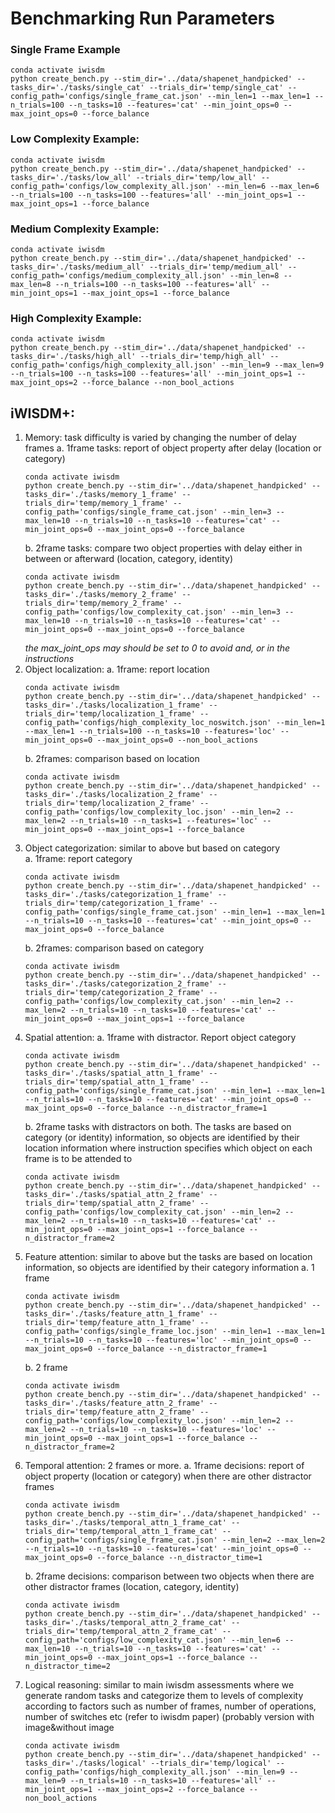 # Benchmarking Run Parameters

### Single Frame Example

```shell
conda activate iwisdm
python create_bench.py --stim_dir='../data/shapenet_handpicked' --tasks_dir='./tasks/single_cat' --trials_dir='temp/single_cat' --config_path='configs/single_frame_cat.json' --min_len=1 --max_len=1 --n_trials=100 --n_tasks=10 --features='cat' --min_joint_ops=0 --max_joint_ops=0 --force_balance
```

### Low Complexity Example:

```shell
conda activate iwisdm
python create_bench.py --stim_dir='../data/shapenet_handpicked' --tasks_dir='./tasks/low_all' --trials_dir='temp/low_all' --config_path='configs/low_complexity_all.json' --min_len=6 --max_len=6  --n_trials=100 --n_tasks=100 --features='all' --min_joint_ops=1 --max_joint_ops=1 --force_balance
```

### Medium Complexity Example:

```shell
conda activate iwisdm
python create_bench.py --stim_dir='../data/shapenet_handpicked' --tasks_dir='./tasks/medium_all' --trials_dir='temp/medium_all' --config_path='configs/medium_complexity_all.json' --min_len=8 --max_len=8 --n_trials=100 --n_tasks=100 --features='all' --min_joint_ops=1 --max_joint_ops=1 --force_balance
```

### High Complexity Example:

```shell
conda activate iwisdm
python create_bench.py --stim_dir='../data/shapenet_handpicked' --tasks_dir='./tasks/high_all' --trials_dir='temp/high_all' --config_path='configs/high_complexity_all.json' --min_len=9 --max_len=9 --n_trials=100 --n_tasks=100 --features='all' --min_joint_ops=1 --max_joint_ops=2 --force_balance --non_bool_actions
```

## iWISDM+:

1. Memory: task difficulty is varied by changing the number of delay frames
   a. 1frame tasks: report of object property after delay (location or category)
    ```shell
    conda activate iwisdm
    python create_bench.py --stim_dir='../data/shapenet_handpicked' --tasks_dir='./tasks/memory_1_frame' --trials_dir='temp/memory_1_frame' --config_path='configs/single_frame_cat.json' --min_len=3 --max_len=10 --n_trials=10 --n_tasks=10 --features='cat' --min_joint_ops=0 --max_joint_ops=0 --force_balance
    ```
   b. 2frame tasks: compare two object properties with delay either in between or afterward (location, category,
   identity)
    ```shell
    conda activate iwisdm
    python create_bench.py --stim_dir='../data/shapenet_handpicked' --tasks_dir='./tasks/memory_2_frame' --trials_dir='temp/memory_2_frame' --config_path='configs/low_complexity_cat.json' --min_len=3 --max_len=10 --n_trials=10 --n_tasks=10 --features='cat' --min_joint_ops=0 --max_joint_ops=0 --force_balance
    ```
    *the max_joint_ops may should be set to 0 to avoid and, or in the instructions*
2. Object localization:
   a. 1frame: report location
    ```shell
    conda activate iwisdm
    python create_bench.py --stim_dir='../data/shapenet_handpicked' --tasks_dir='./tasks/localization_1_frame' --trials_dir='temp/localization_1_frame' --config_path='configs/high_complexity_loc_noswitch.json' --min_len=1 --max_len=1 --n_trials=100 --n_tasks=10 --features='loc' --min_joint_ops=0 --max_joint_ops=0 --non_bool_actions
    ```
   b. 2frames: comparison based on location
    ```shell
    conda activate iwisdm
    python create_bench.py --stim_dir='../data/shapenet_handpicked' --tasks_dir='./tasks/localization_2_frame' --trials_dir='temp/localization_2_frame' --config_path='configs/low_complexity_loc.json' --min_len=2 --max_len=2 --n_trials=10 --n_tasks=1 --features='loc' --min_joint_ops=0 --max_joint_ops=1 --force_balance
    ```
3. Object categorization: similar to above but based on category  
   a. 1frame: report category
    ```shell
    conda activate iwisdm
    python create_bench.py --stim_dir='../data/shapenet_handpicked' --tasks_dir='./tasks/categorization_1_frame' --trials_dir='temp/categorization_1_frame' --config_path='configs/single_frame_cat.json' --min_len=1 --max_len=1 --n_trials=10 --n_tasks=10 --features='cat' --min_joint_ops=0 --max_joint_ops=0 --force_balance
    ```
   b. 2frames: comparison based on category
    ```shell
    conda activate iwisdm
    python create_bench.py --stim_dir='../data/shapenet_handpicked' --tasks_dir='./tasks/categorization_2_frame' --trials_dir='temp/categorization_2_frame' --config_path='configs/low_complexity_cat.json' --min_len=2 --max_len=2 --n_trials=10 --n_tasks=10 --features='cat' --min_joint_ops=0 --max_joint_ops=1 --force_balance
    ```
4. Spatial attention:
   a. 1frame with distractor. Report object category
    ```shell
    conda activate iwisdm
    python create_bench.py --stim_dir='../data/shapenet_handpicked' --tasks_dir='./tasks/spatial_attn_1_frame' --trials_dir='temp/spatial_attn_1_frame' --config_path='configs/single_frame_cat.json' --min_len=1 --max_len=1 --n_trials=10 --n_tasks=10 --features='cat' --min_joint_ops=0 --max_joint_ops=0 --force_balance --n_distractor_frame=1
    ```
   b. 2frame tasks with distractors on both. The tasks are based on category (or identity) information, so objects are
   identified by their location information where instruction specifies which object on each frame is to be attended to
    ```shell
    conda activate iwisdm
    python create_bench.py --stim_dir='../data/shapenet_handpicked' --tasks_dir='./tasks/spatial_attn_2_frame' --trials_dir='temp/spatial_attn_2_frame' --config_path='configs/low_complexity_cat.json' --min_len=2 --max_len=2 --n_trials=10 --n_tasks=10 --features='cat' --min_joint_ops=0 --max_joint_ops=1 --force_balance --n_distractor_frame=2
    ```
5. Feature attention: similar to above but the tasks are based on location information, so objects are identified by
   their category information
   a. 1 frame
    ```shell
    conda activate iwisdm
    python create_bench.py --stim_dir='../data/shapenet_handpicked' --tasks_dir='./tasks/feature_attn_1_frame' --trials_dir='temp/feature_attn_1_frame' --config_path='configs/single_frame_loc.json' --min_len=1 --max_len=1 --n_trials=10 --n_tasks=10 --features='loc' --min_joint_ops=0 --max_joint_ops=0 --force_balance --n_distractor_frame=1
    ```
   b. 2 frame
    ```shell
    conda activate iwisdm
    python create_bench.py --stim_dir='../data/shapenet_handpicked' --tasks_dir='./tasks/feature_attn_2_frame' --trials_dir='temp/feature_attn_2_frame' --config_path='configs/low_complexity_loc.json' --min_len=2 --max_len=2 --n_trials=10 --n_tasks=10 --features='loc' --min_joint_ops=0 --max_joint_ops=1 --force_balance --n_distractor_frame=2
    ```
6. Temporal attention: 2 frames or more.
   a. 1frame decisions: report of object property (location or category) when there are other distractor frames
    ```shell
    conda activate iwisdm
    python create_bench.py --stim_dir='../data/shapenet_handpicked' --tasks_dir='./tasks/temporal_attn_1_frame_cat' --trials_dir='temp/temporal_attn_1_frame_cat' --config_path='configs/single_frame_cat.json' --min_len=2 --max_len=2 --n_trials=10 --n_tasks=10 --features='cat' --min_joint_ops=0 --max_joint_ops=0 --force_balance --n_distractor_time=1
    ```
   b. 2frame decisions: comparison between two objects when there are other distractor frames (location, category,
   identity)
    ```shell
    conda activate iwisdm
    python create_bench.py --stim_dir='../data/shapenet_handpicked' --tasks_dir='./tasks/temporal_attn_2_frame_cat' --trials_dir='temp/temporal_attn_2_frame_cat' --config_path='configs/low_complexity_cat.json' --min_len=6 --max_len=10 --n_trials=10 --n_tasks=10 --features='cat' --min_joint_ops=0 --max_joint_ops=1 --force_balance --n_distractor_time=2
    ```
7. Logical reasoning: similar to main iwisdm assessments where we generate random tasks and categorize them to levels of
   complexity according to factors such as number of frames, number of operations, number of switches etc (refer to
   iwisdm paper)
   (probably version with image&without image
    ```shell
   conda activate iwisdm
   python create_bench.py --stim_dir='../data/shapenet_handpicked' --tasks_dir='./tasks/logical' --trials_dir='temp/logical' --config_path='configs/high_complexity_all.json' --min_len=9 --max_len=9 --n_trials=10 --n_tasks=10 --features='all' --min_joint_ops=1 --max_joint_ops=2 --force_balance --non_bool_actions
    ```
